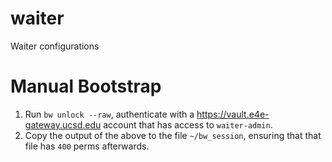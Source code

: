 # waiter
Waiter configurations

# Manual Bootstrap
1. Run `bw unlock --raw`, authenticate with a https://vault.e4e-gateway.ucsd.edu account that has access to `waiter-admin`.
2. Copy the output of the above to the file `~/bw_session`, ensuring that that file has `400` perms afterwards.

